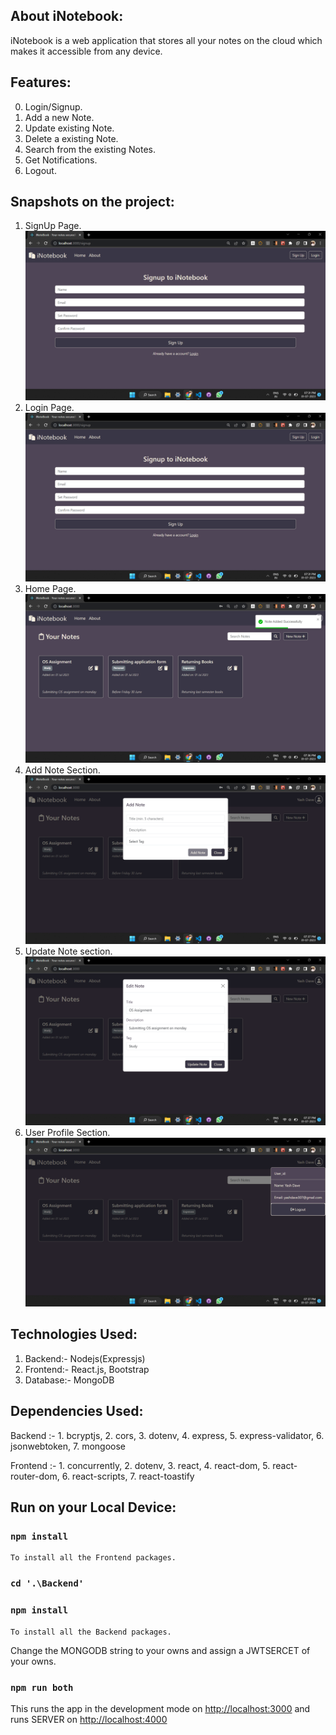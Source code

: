 ## About iNotebook:
iNotebook is a web application that stores all your notes on the cloud which makes it accessible from any device.

## Features:
0. Login/Signup.
1. Add a new Note.
2. Update existing Note.
3. Delete a existing Note.
4. Search from the existing Notes.
5. Get Notifications.
6. Logout.


## Snapshots on the project:
1. SignUp Page. ![Alt text](assets/signup.png)  
2. Login Page. ![Alt text](assets/signup.png)
3. Home Page. ![Alt text](assets/home.png)
4. Add Note Section. ![Alt text](assets/addNote.png)
5. Update Note section. ![Alt text](assets/updateNote.png)
6. User Profile Section. ![Alt text](assets/userDetails.png)


## Technologies Used:
1. Backend:-   Nodejs(Expressjs) 
2. Frontend:-  React.js,
               Bootstrap   
3. Database:-  MongoDB
        

## Dependencies Used:
Backend :- 1. bcryptjs,
           2. cors,
           3. dotenv,
           4. express,
           5. express-validator,
           6. jsonwebtoken,
           7. mongoose

Frontend :- 1. concurrently,
            2. dotenv,
            3. react,
            4. react-dom,
            5. react-router-dom,
            6. react-scripts,
            7. react-toastify

## Run on your Local Device:

### `npm install`
    To install all the Frontend packages.

### `cd '.\Backend'`
### `npm install`
    To install all the Backend packages.

Change the MONGODB string to your owns and assign a JWTSERCET of your owns.

### `npm run both`

This runs the app in the development mode on [http://localhost:3000](http://localhost:3000) and runs SERVER on [http://localhost:4000](http://localhost:4000)
